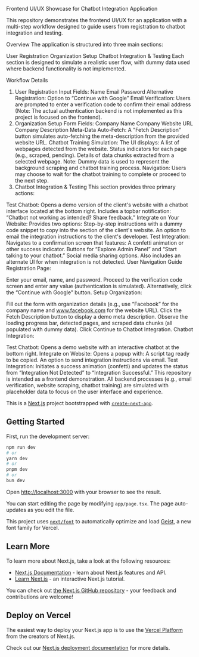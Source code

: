 Frontend UI/UX Showcase for Chatbot Integration Application

This repository demonstrates the frontend UI/UX for an application with a multi-step workflow designed to guide users from registration to chatbot integration and testing.

Overview
The application is structured into three main sections:

User Registration
Organization Setup
Chatbot Integration & Testing
Each section is designed to simulate a realistic user flow, with dummy data used where backend functionality is not implemented.

Workflow Details
1. User Registration
Input Fields:
Name
Email
Password
Alternative Registration:
Option to “Continue with Google”
Email Verification:
Users are prompted to enter a verification code to confirm their email address (Note: The actual authentication backend is not implemented as this project is focused on the frontend).
2. Organization Setup
Form Fields:
Company Name
Company Website URL
Company Description
Meta-Data Auto-Fetch:
A "Fetch Description" button simulates auto-fetching the meta-description from the provided website URL.
Chatbot Training Simulation:
The UI displays:
A list of webpages detected from the website.
Status indicators for each page (e.g., scraped, pending).
Details of data chunks extracted from a selected webpage.
Note: Dummy data is used to represent the background scraping and chatbot training process.
Navigation:
Users may choose to wait for the chatbot training to complete or proceed to the next step.
3. Chatbot Integration & Testing
This section provides three primary actions:

Test Chatbot:
Opens a demo version of the client's website with a chatbot interface located at the bottom right.
Includes a topbar notification: “Chatbot not working as intended? Share feedback.”
Integrate on Your Website:
Provides two options:
Step-by-step instructions with a dummy code snippet to copy into the <head> section of the client's website.
An option to email the integration instructions to the client's developer.
Test Integration:
Navigates to a confirmation screen that features:
A confetti animation or other success indicator.
Buttons for “Explore Admin Panel” and “Start talking to your chatbot.”
Social media sharing options.
Also includes an alternate UI for when integration is not detected.
User Navigation Guide
Registration Page:

Enter your email, name, and password.
Proceed to the verification code screen and enter any value (authentication is simulated).
Alternatively, click the “Continue with Google” button.
Setup Organization:

Fill out the form with organization details (e.g., use “Facebook” for the company name and www.facebook.com for the website URL).
Click the Fetch Description button to display a demo meta description.
Observe the loading progress bar, detected pages, and scraped data chunks (all populated with dummy data).
Click Continue to Chatbot Integration.
Chatbot Integration:

Test Chatbot: Opens a demo website with an interactive chatbot at the bottom right.
Integrate on Website: Opens a popup with:
A script tag ready to be copied.
An option to send integration instructions via email.
Test Integration: Initiates a success animation (confetti) and updates the status from “Integration Not Detected” to “Integration Successful.”
This repository is intended as a frontend demonstration. All backend processes (e.g., email verification, website scraping, chatbot training) are simulated with placeholder data to focus on the user interface and experience.


This is a [Next.js](https://nextjs.org) project bootstrapped with [`create-next-app`](https://nextjs.org/docs/app/api-reference/cli/create-next-app).

## Getting Started

First, run the development server:

```bash
npm run dev
# or
yarn dev
# or
pnpm dev
# or
bun dev
```

Open [http://localhost:3000](http://localhost:3000) with your browser to see the result.

You can start editing the page by modifying `app/page.tsx`. The page auto-updates as you edit the file.

This project uses [`next/font`](https://nextjs.org/docs/app/building-your-application/optimizing/fonts) to automatically optimize and load [Geist](https://vercel.com/font), a new font family for Vercel.

## Learn More

To learn more about Next.js, take a look at the following resources:

- [Next.js Documentation](https://nextjs.org/docs) - learn about Next.js features and API.
- [Learn Next.js](https://nextjs.org/learn) - an interactive Next.js tutorial.

You can check out [the Next.js GitHub repository](https://github.com/vercel/next.js) - your feedback and contributions are welcome!

## Deploy on Vercel

The easiest way to deploy your Next.js app is to use the [Vercel Platform](https://vercel.com/new?utm_medium=default-template&filter=next.js&utm_source=create-next-app&utm_campaign=create-next-app-readme) from the creators of Next.js.

Check out our [Next.js deployment documentation](https://nextjs.org/docs/app/building-your-application/deploying) for more details.
